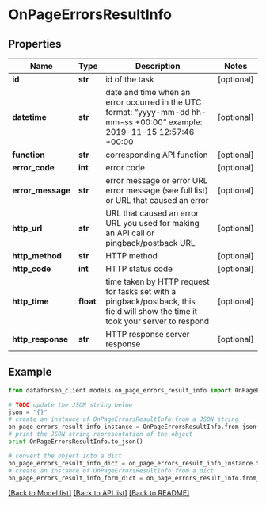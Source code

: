 # OnPageErrorsResultInfo


## Properties

Name | Type | Description | Notes
------------ | ------------- | ------------- | -------------
**id** | **str** | id of the task | [optional] 
**datetime** | **str** | date and time when an error occurred in the UTC format: “yyyy-mm-dd hh-mm-ss +00:00” example: 2019-11-15 12:57:46 +00:00 | [optional] 
**function** | **str** | corresponding API function | [optional] 
**error_code** | **int** | error code | [optional] 
**error_message** | **str** | error message or error URL error message (see full list) or URL that caused an error | [optional] 
**http_url** | **str** | URL that caused an error URL you used for making an API call or pingback/postback URL | [optional] 
**http_method** | **str** | HTTP method | [optional] 
**http_code** | **int** | HTTP status code | [optional] 
**http_time** | **float** | time taken by HTTP request for tasks set with a pingback/postback, this field will show the time it took your server to respond | [optional] 
**http_response** | **str** | HTTP response server response | [optional] 

## Example

```python
from dataforseo_client.models.on_page_errors_result_info import OnPageErrorsResultInfo

# TODO update the JSON string below
json = "{}"
# create an instance of OnPageErrorsResultInfo from a JSON string
on_page_errors_result_info_instance = OnPageErrorsResultInfo.from_json(json)
# print the JSON string representation of the object
print OnPageErrorsResultInfo.to_json()

# convert the object into a dict
on_page_errors_result_info_dict = on_page_errors_result_info_instance.to_dict()
# create an instance of OnPageErrorsResultInfo from a dict
on_page_errors_result_info_form_dict = on_page_errors_result_info.from_dict(on_page_errors_result_info_dict)
```
[[Back to Model list]](../README.md#documentation-for-models) [[Back to API list]](../README.md#documentation-for-api-endpoints) [[Back to README]](../README.md)


